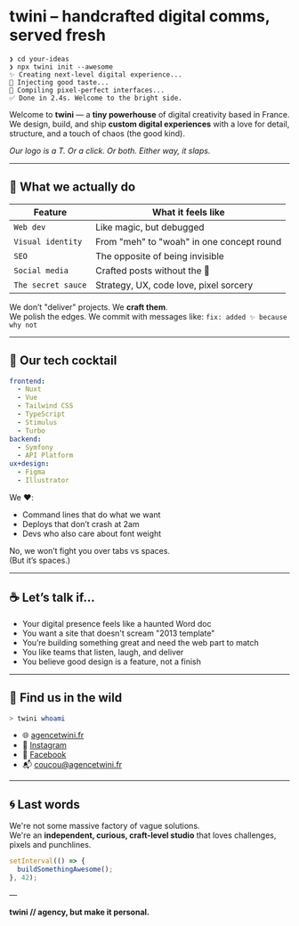# twini – handcrafted digital comms, served fresh

```
❯ cd your-ideas  
❯ npx twini init --awesome
✨ Creating next-level digital experience...
🧩 Injecting good taste... 
🧪 Compiling pixel-perfect interfaces...
✅ Done in 2.4s. Welcome to the bright side.
```

Welcome to **twini** — a **tiny powerhouse** of digital creativity based in France.  
We design, build, and ship **custom digital experiences** with a love for detail, structure, and a touch of chaos (the good kind).

_Our logo is a T. Or a click. Or both. Either way, it slaps._

---

## 🚧 What we actually do

| Feature            | What it feels like                          |
|--------------------|----------------------------------------------|
| `Web dev`          | Like magic, but debugged                    |
| `Visual identity`  | From "meh" to "woah" in one concept round   |
| `SEO`              | The opposite of being invisible             |
| `Social media`     | Crafted posts without the 🤮                |
| `The secret sauce` | Strategy, UX, code love, pixel sorcery     |

We don’t "deliver" projects. We **craft them**.  
We polish the edges. We commit with messages like: `fix: added ✨ because why not`

---

## 🧪 Our tech cocktail

```yaml
frontend:
  - Nuxt
  - Vue
  - Tailwind CSS
  - TypeScript
  - Stimulus
  - Turbo
backend:
  - Symfony
  - API Platform
ux+design:
  - Figma
  - Illustrator
```

We ❤️:
- Command lines that do what we want
- Deploys that don’t crash at 2am
- Devs who also care about font weight

No, we won’t fight you over tabs vs spaces.  
(But it’s spaces.)

---

## ☕️ Let’s talk if...

- Your digital presence feels like a haunted Word doc
- You want a site that doesn't scream "2013 template"
- You’re building something great and need the web part to match
- You like teams that listen, laugh, and deliver
- You believe good design is a feature, not a finish

---

## 🔗 Find us in the wild

```bash
> twini whoami
```

- 🌐 [agencetwini.fr](https://agencetwini.fr)
- 📸 [Instagram](https://www.instagram.com/agencetwini)
- 📘 [Facebook](https://www.facebook.com/profile.php?id=61575608694316)
- 📬 coucou@agencetwini.fr

---

## 🌀 Last words

We're not some massive factory of vague solutions.  
We're an **independent, curious, craft-level studio** that loves challenges, pixels and punchlines.

```js
setInterval(() => {
  buildSomethingAwesome();
}, 42);
```

—

**twini // agency, but make it personal.**
